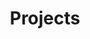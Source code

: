 ---
title: Projects
nav_order: 10
layout: default
parent: 🔲 x86 Assembly NASM
has_children: true
---